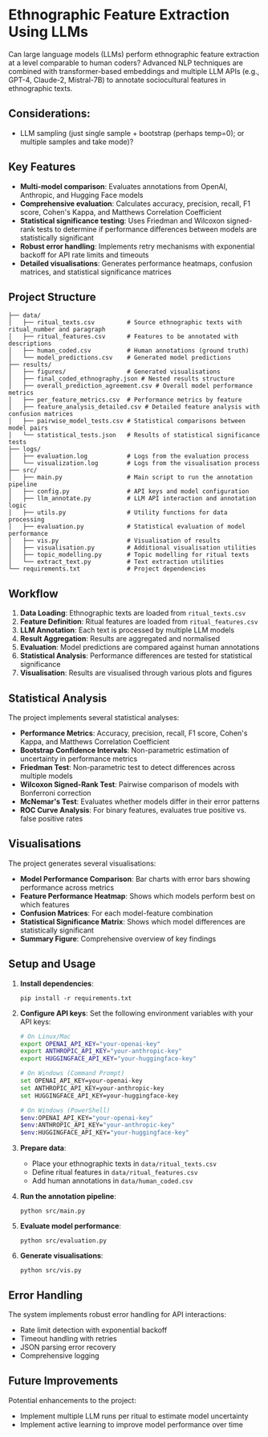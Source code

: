 # Ethnographic Feature Extraction Using LLMs

Can large language models (LLMs) perform ethnographic feature extraction at a level comparable to human coders? Advanced NLP techniques are combined with transformer-based embeddings and multiple LLM APIs (e.g., GPT-4, Claude-2, Mistral-7B) to annotate sociocultural features in ethnographic texts.

## Considerations:
- LLM sampling (just single sample + bootstrap (perhaps temp=0); or multiple samples and take mode)?

## Key Features

- **Multi-model comparison**: Evaluates annotations from OpenAI, Anthropic, and Hugging Face models
- **Comprehensive evaluation**: Calculates accuracy, precision, recall, F1 score, Cohen's Kappa, and Matthews Correlation Coefficient
- **Statistical significance testing**: Uses Friedman and Wilcoxon signed-rank tests to determine if performance differences between models are statistically significant
- **Robust error handling**: Implements retry mechanisms with exponential backoff for API rate limits and timeouts
- **Detailed visualisations**: Generates performance heatmaps, confusion matrices, and statistical significance matrices

## Project Structure

```
├── data/
│   ├── ritual_texts.csv         # Source ethnographic texts with ritual_number and paragraph
│   ├── ritual_features.csv      # Features to be annotated with descriptions
│   ├── human_coded.csv          # Human annotations (ground truth)
│   └── model_predictions.csv    # Generated model predictions
├── results/
│   ├── figures/                 # Generated visualisations
│   ├── final_coded_ethnography.json # Nested results structure
│   ├── overall_prediction_agreement.csv # Overall model performance metrics
│   ├── per_feature_metrics.csv  # Performance metrics by feature
│   ├── feature_analysis_detailed.csv # Detailed feature analysis with confusion matrices
│   ├── pairwise_model_tests.csv # Statistical comparisons between model pairs
│   └── statistical_tests.json   # Results of statistical significance tests
├── logs/
│   ├── evaluation.log           # Logs from the evaluation process
│   └── visualization.log        # Logs from the visualisation process
├── src/
│   ├── main.py                  # Main script to run the annotation pipeline
│   ├── config.py                # API keys and model configuration
│   ├── llm_annotate.py          # LLM API interaction and annotation logic
│   ├── utils.py                 # Utility functions for data processing
│   ├── evaluation.py            # Statistical evaluation of model performance
│   ├── vis.py                   # Visualisation of results
│   ├── visualisation.py         # Additional visualisation utilities
│   ├── topic_modelling.py       # Topic modelling for ritual texts
│   └── extract_text.py          # Text extraction utilities
└── requirements.txt             # Project dependencies
```

## Workflow

1. **Data Loading**: Ethnographic texts are loaded from `ritual_texts.csv`
2. **Feature Definition**: Ritual features are loaded from `ritual_features.csv`
3. **LLM Annotation**: Each text is processed by multiple LLM models
4. **Result Aggregation**: Results are aggregated and normalised
5. **Evaluation**: Model predictions are compared against human annotations
6. **Statistical Analysis**: Performance differences are tested for statistical significance
7. **Visualisation**: Results are visualised through various plots and figures

## Statistical Analysis

The project implements several statistical analyses:

- **Performance Metrics**: Accuracy, precision, recall, F1 score, Cohen's Kappa, and Matthews Correlation Coefficient
- **Bootstrap Confidence Intervals**: Non-parametric estimation of uncertainty in performance metrics
- **Friedman Test**: Non-parametric test to detect differences across multiple models
- **Wilcoxon Signed-Rank Test**: Pairwise comparison of models with Bonferroni correction
- **McNemar's Test**: Evaluates whether models differ in their error patterns
- **ROC Curve Analysis**: For binary features, evaluates true positive vs. false positive rates

## Visualisations

The project generates several visualisations:

- **Model Performance Comparison**: Bar charts with error bars showing performance across metrics
- **Feature Performance Heatmap**: Shows which models perform best on which features
- **Confusion Matrices**: For each model-feature combination
- **Statistical Significance Matrix**: Shows which model differences are statistically significant
- **Summary Figure**: Comprehensive overview of key findings

## Setup and Usage

1. **Install dependencies**:
   ```
   pip install -r requirements.txt
   ```

2. **Configure API keys**:
   Set the following environment variables with your API keys:
   ```bash
   # On Linux/Mac
   export OPENAI_API_KEY="your-openai-key"
   export ANTHROPIC_API_KEY="your-anthropic-key"
   export HUGGINGFACE_API_KEY="your-huggingface-key"

   # On Windows (Command Prompt)
   set OPENAI_API_KEY=your-openai-key
   set ANTHROPIC_API_KEY=your-anthropic-key
   set HUGGINGFACE_API_KEY=your-huggingface-key

   # On Windows (PowerShell)
   $env:OPENAI_API_KEY="your-openai-key"
   $env:ANTHROPIC_API_KEY="your-anthropic-key"
   $env:HUGGINGFACE_API_KEY="your-huggingface-key"
   ```

3. **Prepare data**:
   - Place your ethnographic texts in `data/ritual_texts.csv`
   - Define ritual features in `data/ritual_features.csv`
   - Add human annotations in `data/human_coded.csv`

4. **Run the annotation pipeline**:
   ```
   python src/main.py
   ```

5. **Evaluate model performance**:
   ```
   python src/evaluation.py
   ```

6. **Generate visualisations**:
   ```
   python src/vis.py
   ```

## Error Handling

The system implements robust error handling for API interactions:
- Rate limit detection with exponential backoff
- Timeout handling with retries
- JSON parsing error recovery
- Comprehensive logging

## Future Improvements

Potential enhancements to the project:
- Implement multiple LLM runs per ritual to estimate model uncertainty
- Implement active learning to improve model performance over time